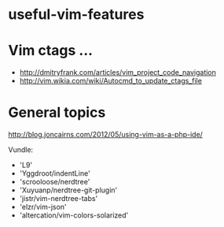 # useful-vim-features

# Vim ctags ...
* http://dmitryfrank.com/articles/vim_project_code_navigation
* http://vim.wikia.com/wiki/Autocmd_to_update_ctags_file

# General topics

http://blog.joncairns.com/2012/05/using-vim-as-a-php-ide/

Vundle:
 
 - 'L9'
 - 'Yggdroot/indentLine'
 - 'scrooloose/nerdtree'
 - 'Xuyuanp/nerdtree-git-plugin'
 - 'jistr/vim-nerdtree-tabs'
 - 'elzr/vim-json'
 - 'altercation/vim-colors-solarized'
